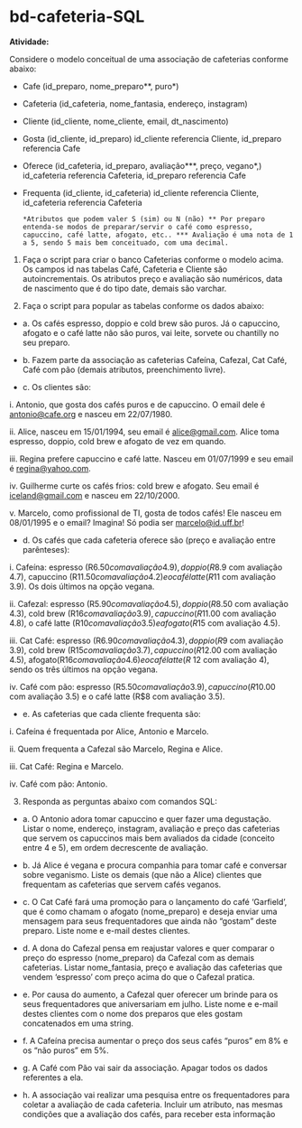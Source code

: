 # bd-cafeteria-SQL

<b>Atividade:</b>

Considere o modelo conceitual de uma associação de cafeterias conforme abaixo: 

- Cafe (id_preparo, nome_preparo**, puro*)
- Cafeteria (id_cafeteria, nome_fantasia, endereço, instagram)
- Cliente (id_cliente, nome_cliente, email, dt_nascimento)
- Gosta (id_cliente, id_preparo) id_cliente referencia Cliente, 
id_preparo referencia Cafe
- Oferece (id_cafeteria, id_preparo, avaliação***, preço, vegano*,) 
id_cafeteria referencia Cafeteria, 
id_preparo referencia Cafe
- Frequenta (id_cliente, id_cafeteria) id_cliente referencia Cliente, 
id_cafeteria referencia Cafeteria

      *Atributos que podem valer S (sim) ou N (não) ** Por preparo entenda-se modos de preparar/servir o café como espresso, capuccino, café latte, afogato, etc.. *** Avaliação é uma nota de 1 a 5, sendo 5 mais bem conceituado, com uma decimal.
  
1) Faça o script para criar o banco Cafeterias conforme o modelo acima. Os campos id 
nas tabelas Café, Cafeteria e Cliente são autoincrementais. Os atributos preço e 
avaliação são numéricos, data de nascimento que é do tipo date, demais são varchar.

2) Faça o script para popular as tabelas conforme os dados abaixo:

- a. Os cafés espresso, doppio e cold brew são puros. Já o capuccino, afogato e o 
café latte não são puros, vai leite, sorvete ou chantilly no seu preparo.

- b. Fazem parte da associação as cafeterias Cafeína, Cafezal, Cat Café, Café com 
pão (demais atributos, preenchimento livre).

- c. Os clientes são:

 i. Antonio, que gosta dos cafés puros e de capuccino. O email dele é 
antonio@cafe.org e nasceu em 22/07/1980.

 ii. Alice, nasceu em 15/01/1994, seu email é alice@gmail.com. Alice toma 
espresso, doppio, cold brew e afogato de vez em quando.

 iii. Regina prefere capuccino e café latte. Nasceu em 01/07/1999 e seu 
email é regina@yahoo.com. 

 iv. Guilherme curte os cafés frios: cold brew e afogato. Seu email é 
iceland@gmail.com e nasceu em 22/10/2000.

 v. Marcelo, como profissional de TI, gosta de todos cafés! Ele nasceu em 
08/01/1995 e o email? Imagina! Só podia ser marcelo@id.uff.br!

- d. Os cafés que cada cafeteria oferece são (preço e avaliação entre parênteses):

 i. Cafeína: espresso (R$6.50 com avaliação 4.9), doppio (R$8.9 com 
avaliação 4.7), capuccino (R$11.50 com avaliação 4.2) e o café latte
(R$11 com avaliação 3.9). Os dois últimos na opção vegana.

 ii. Cafezal: espresso (R$5.90 com avaliação 4.5), doppio (R$8.50 com 
avaliação 4.3), cold brew (R$16 com avaliação 3.9), capuccino (R$11.00 
com avaliação 4.8), o café latte (R$10 com avaliação 3.5) e afogato
(R$15 com avaliação 4.5).

 iii. Cat Café: espresso (R$6.90 com avaliação 4.3), doppio (R$9 com 
avaliação 3.9), cold brew (R$15 com avaliação 3.7), capuccino (R$12.00 
com avaliação 4.5), afogato(R$16 com avaliação 4.6) e o café latte (R$ 
12 com avaliação 4), sendo os três últimos na opção vegana.

 iv. Café com pão: espresso (R$5.50 com avaliação 3.9), capuccino 
(R$10.00 com avaliação 3.5) e o café latte (R$8 com avaliação 3.5).

- e. As cafeterias que cada cliente frequenta são:

 i. Cafeína é frequentada por Alice, Antonio e Marcelo.
 
 ii. Quem frequenta a Cafezal são Marcelo, Regina e Alice.
 
 iii. Cat Café: Regina e Marcelo.
 
 iv. Café com pão: Antonio.


3) Responda as perguntas abaixo com comandos SQL: 

- a. O Antonio adora tomar capuccino e quer fazer uma degustação. Listar o nome, 
endereço, instagram, avaliação e preço das cafeterias que servem os 
capuccinos mais bem avaliados da cidade (conceito entre 4 e 5), em ordem 
decrescente de avaliação.

- b. Já Alice é vegana e procura companhia para tomar café e conversar sobre 
veganismo. Liste os demais (que não a Alice) clientes que frequentam as
cafeterias que servem cafés veganos. 

- c. O Cat Café fará uma promoção para o lançamento do café ‘Garfield’, que é 
como chamam o afogato (nome_preparo) e deseja enviar uma mensagem 
para seus frequentadores que ainda não “gostam” deste preparo. Liste nome e 
e-mail destes clientes.

- d. A dona do Cafezal pensa em reajustar valores e quer comparar o preço do 
espresso (nome_preparo) da Cafezal com as demais cafeterias. Listar
nome_fantasia, preço e avaliação das cafeterias que vendem ‘espresso’ com 
preço acima do que o Cafezal pratica.

- e. Por causa do aumento, a Cafezal quer oferecer um brinde para os seus 
frequentadores que aniversariam em julho. Liste nome e e-mail destes clientes 
com o nome dos preparos que eles gostam concatenados em uma string.

- f. A Cafeína precisa aumentar o preço dos seus cafés “puros” em 8% e os “não 
puros” em 5%. 

- g. A Café com Pão vai sair da associação. Apagar todos os dados referentes a ela.

- h. A associação vai realizar uma pesquisa entre os frequentadores para coletar a 
avaliação de cada cafeteria. Incluir um atributo, nas mesmas condições que a 
avaliação dos cafés, para receber esta informação

